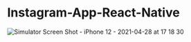 # Instagram-App-React-Native


![Simulator Screen Shot - iPhone 12 - 2021-04-28 at 17 18 30](https://user-images.githubusercontent.com/73642253/116421215-4e9d2d00-a847-11eb-87bc-6898a56dd23b.png)
